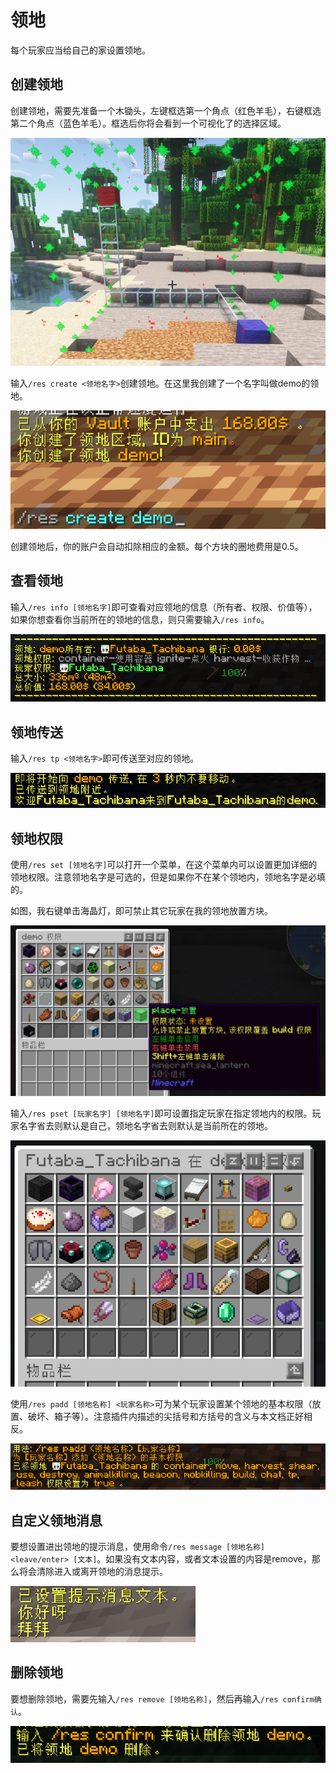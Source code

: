 # 领地
每个玩家应当给自己的家设置领地。

## 创建领地
创建领地，需要先准备一个木锄头，左键框选第一个角点（红色羊毛），右键框选第二个角点（蓝色羊毛）。框选后你将会看到一个可视化了的选择区域。

![圈地范围示意](../public/image/residence/range.png "圈地范围示意")

输入`/res create <领地名字>`创建领地。在这里我创建了一个名字叫做demo的领地。

![创建领地](../public/image/residence/created.png "创建领地")

创建领地后，你的账户会自动扣除相应的金额。每个方块的圈地费用是0.5。

## 查看领地
输入`/res info [领地名字]`即可查看对应领地的信息（所有者、权限、价值等），如果你想查看你当前所在的领地的信息，则只需要输入`/res info`。

![领地信息](../public/image/residence/info.png "领地信息")

## 领地传送
输入`/res tp <领地名字>`即可传送至对应的领地。

![领地传送](../public/image/residence/teleport.png "领地传送")

## 领地权限
使用`/res set [领地名字]`可以打开一个菜单，在这个菜单内可以设置更加详细的领地权限。注意领地名字是可选的，但是如果你不在某个领地内，领地名字是必填的。

如图，我右键单击海晶灯，即可禁止其它玩家在我的领地放置方块。

![权限菜单](../public/image/residence/flags.png "权限菜单")

输入`/res pset [玩家名字] [领地名字]`即可设置指定玩家在指定领地内的权限。玩家名字省去则默认是自己，领地名字省去则默认是当前所在的领地。

![权限菜单2](../public/image/residence/flags2.png "权限菜单2")

使用`/res padd [领地名称] <玩家名称>`可为某个玩家设置某个领地的基本权限（放置、破坏、箱子等）。注意插件内描述的尖括号和方括号的含义与本文档正好相反。

![添加权限](../public/image/residence/permission.png "添加权限")

## 自定义领地消息
要想设置进出领地的提示消息，使用命令`/res message [领地名称] <leave/enter> [文本]`。如果没有文本内容，或者文本设置的内容是remove，那么将会清除进入或离开领地的消息提示。

![领地消息](../public/image/residence/message.png "领地消息")

## 删除领地
要想删除领地，需要先输入`/res remove [领地名称]`，然后再输入`/res confirm确认`。

![删除领地](../public/image/residence/remove.png "删除领地")




